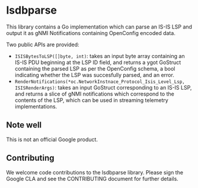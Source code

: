 # lsdbparse

This library contains a Go implementation which can parse an IS-IS LSP and
output it as gNMI Notifications containing OpenConfig encoded data.

Two public APIs are provided:

* `ISISBytesToLSP([]byte, int)`: takes an input byte array containing an IS-IS
  PDU beginning at the LSP ID field, and returns a ygot GoStruct containing the
  parsed LSP as per the OpenConfig schema, a bool indicating whether the LSP was
  succesfully parsed, and an error.
* `RenderNotifications(*oc.NetworkInstnace_Protocol_Isis_Level_Lsp,
  ISISRenderArgs)`: takes an input GoStruct corresponding to an IS-IS LSP, and
  returns a slice of gNMI notifications which correspond to the contents of the
  LSP, which can be used in streaming telemetry implementations.

## Note well

This is not an official Google product.

## Contributing
We welcome code contributions to the lsdbparse library. Please sign the Google
CLA and see the CONTRIBUTING document for further details.
